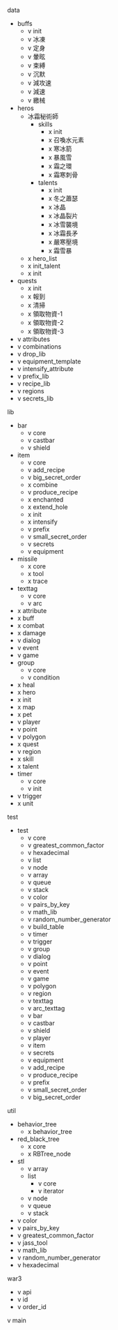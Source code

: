 data
- buffs
    - v init
    - v 冰凍
    - v 定身
    - v 暈眩
    - v 束縛
    - v 沉默
    - v 減攻速
    - v 減速
    - v 繳械
- heros
    - 冰霜秘術師
        - skills
            - x init
            - x 召喚水元素
            - x 寒冰箭
            - x 暴風雪
            - x 霜之環
            - x 霜寒刺骨
        - talents
            - x init
            - x 冬之蕭瑟
            - x 冰晶
            - x 冰晶裂片
            - x 冰雪襲境
            - x 冰霜長矛
            - x 嚴寒壓境
            - x 霜雪暴
    - x hero_list
    - x init_talent
    - x init
- quests
    - x init
    - x 報到
    - x 清掃
    - x 領取物資-1
    - x 領取物資-2
    - x 領取物資-3
- v attributes
- v combinations
- v drop_lib
- v equipment_template
- v intensify_attribute
- v prefix_lib
- v recipe_lib
- v regions
- v secrets_lib

lib
- bar
    - v core
    - v castbar
    - v shield
- item
    - v core
    - v add_recipe
    - v big_secret_order
    - x combine
    - v produce_recipe
    - x enchanted
    - x extend_hole
    - x init
    - x intensify
    - v prefix
    - v small_secret_order
    - v secrets
    - v equipment
- missile
    - x core
    - x tool
    - x trace
- texttag
    - v core
    - v arc
- x attribute
- x buff
- x combat
- x damage
- v dialog
- v event
- v game
- group
    - v core
    - v condition
- x heal
- x hero
- x init
- x map
- x pet
- v player
- v point
- v polygon
- x quest
- v region
- x skill
- x talent
- timer
    - v core
    - v init
- v trigger
- x unit

test
- test
    - v core
    - v greatest_common_factor
    - v hexadecimal
    - v list
    - v node
    - v array
    - v queue
    - v stack
    - v color
    - v pairs_by_key
    - v math_lib
    - v random_number_generator
    - v build_table
    - v timer
    - v trigger
    - v group
    - v dialog
    - v point
    - v event
    - v game
    - v polygon
    - v region
    - v texttag
    - v arc_texttag
    - v bar
    - v castbar
    - v shield
    - v player
    - v item
    - v secrets
    - v equipment
    - v add_recipe
    - v produce_recipe
    - v prefix
    - v small_secret_order
    - v big_secret_order

util
- behavior_tree
    - x behavior_tree
- red_black_tree
    - x core
    - x RBTree_node
- stl
    - v array
    - list
        - v core
        - v iterator
    - v node
    - v queue
    - v stack
- v color
- v pairs_by_key
- v greatest_common_factor
- v jass_tool
- v math_lib
- v random_number_generator
- v hexadecimal

war3
- v api
- v id 
- v order_id

v main